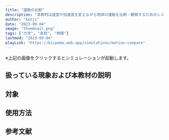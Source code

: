```yaml
---
title: "運動の比較"
description: "本教材は速度や加速度を変えながら物体の運動を比較・観察するためのシミュレーション教材です。"
author: "kenji"
date: "2023-09-04"
image: "thumbnail.png"
tags: ["力学", "高校", "物理"]
lastmod: "2023-09-04"
playLink: "https://bicpema.web.app/simulations/motion-compare"
---
```


※上記の画像をクリックするとシミュレーションが起動します。

## 扱っている現象および本教材の説明

## 対象

## 使用方法

## 参考文献
